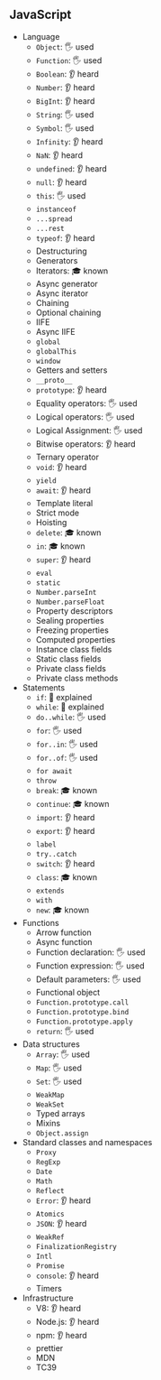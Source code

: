 ## JavaScript

- Language
  - `Object`: 🖐️ used 
  - `Function`: 🖐️ used 
  - `Boolean`: 👂 heard 
  - `Number`: 👂 heard 
  - `BigInt`: 👂 heard 
  - `String`: 🖐️ used 
  - `Symbol`: 🖐️ used 
  - `Infinity`: 👂 heard 
  - `NaN`: 👂 heard 
  - `undefined`: 👂 heard 
  - `null`: 👂 heard 
  - `this`: 🖐️ used 
  - `instanceof`
  - `...spread`
  - `...rest`
  - `typeof`: 👂 heard 
  - Destructuring
  - Generators
  - Iterators: 🎓 known 
  - Async generator
  - Async iterator
  - Chaining
  - Optional chaining
  - IIFE
  - Async IIFE
  - `global`
  - `globalThis`
  - `window`
  - Getters and setters
  - `__proto__`
  - `prototype`: 👂 heard 
  - Equality operators: 🖐️ used 
  - Logical operators: 🖐️ used 
  - Logical Assignment: 🖐️ used 
  - Bitwise operators: 👂 heard 
  - Ternary operator
  - `void`: 👂 heard
  - `yield`
  - `await`: 👂 heard
  - Template literal
  - Strict mode
  - Hoisting
  - `delete`: 🎓 known 
  - `in`: 🎓 known 
  - `super`: 👂 heard 
  - `eval`
  - `static`
  - `Number.parseInt`
  - `Number.parseFloat`
  - Property descriptors
  - Sealing properties
  - Freezing properties
  - Computed properties
  - Instance class fields
  - Static class fields
  - Private class fields
  - Private class methods
- Statements
  - `if`: 🙋 explained 
  - `while`: 🙋 explained 
  - `do..while`: 🖐️ used 
  - `for`: 🖐️ used 
  - `for..in`: 🖐️ used 
  - `for..of`: 🖐️ used 
  - `for await`
  - `throw`
  - `break`: 🎓 known
  - `continue`: 🎓 known
  - `import`: 👂 heard
  - `export`: 👂 heard
  - `label`
  - `try..catch`
  - `switch`: 👂 heard 
  - `class`: 🎓 known 
  - `extends`
  - `with`
  - `new`: 🎓 known 
- Functions
  - Arrow function
  - Async function
  - Function declaration: 🖐️ used 
  - Function expression: 🖐️ used 
  - Default parameters: 🖐️ used 
  - Functional object
  - `Function.prototype.call`
  - `Function.prototype.bind`
  - `Function.prototype.apply`
  - `return`: 🖐️ used 
- Data structures
  - `Array`: 🖐️ used 
  - `Map`: 🖐️ used 
  - `Set`: 🖐️ used 
  - `WeakMap`
  - `WeakSet`
  - Typed arrays
  - Mixins
  - `Object.assign`
- Standard classes and namespaces
  - `Proxy`
  - `RegExp`
  - `Date`
  - `Math`
  - `Reflect`
  - `Error`: 👂 heard 
  - `Atomics`
  - `JSON`: 👂 heard 
  - `WeakRef`
  - `FinalizationRegistry`
  - `Intl`
  - `Promise`
  - `console`: 👂 heard 
  - Timers
- Infrastructure
  - V8: 👂 heard 
  - Node.js: 👂 heard 
  - npm: 👂 heard 
  - prettier
  - MDN
  - TC39

